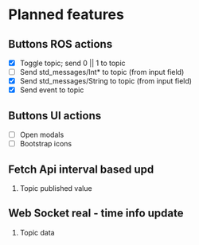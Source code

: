 # Planned features
## Buttons ROS actions

- [x] Toggle topic; send 0 || 1 to topic
- [ ] Send std_messages/Int* to topic (from input field)
- [x] Send std_messages/String to topic (from input field)
- [x] Send event to topic

## Buttons UI actions
- [ ] Open modals
- [ ] Bootstrap icons

## Fetch Api interval based upd
1. Topic published value

## Web Socket real - time info update

1. Topic data